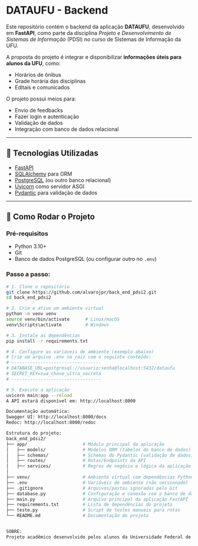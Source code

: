 # DATAUFU - Backend

Este repositório contém o backend da aplicação **DATAUFU**, desenvolvido em **FastAPI**, como parte da disciplina _Projeto e Desenvolvimento de Sistemas de Informação_ (PDSI) no curso de Sistemas de Informação da UFU.

A proposta do projeto é integrar e disponibilizar **informações úteis para alunos da UFU**, como:

- Horários de ônibus
- Grade horária das disciplinas
- Editais e comunicados

O projeto possui meios para:
- Envio de feedbacks
- Fazer login e autenticação
- Validação de dados
- Integração com banco de dados relacional

---

## 🔧 Tecnologias Utilizadas

- [FastAPI](https://fastapi.tiangolo.com/)
- [SQLAlchemy](https://www.sqlalchemy.org/) para ORM
- [PostgreSQL](https://www.postgresql.org/) (ou outro banco relacional)
- [Uvicorn](https://www.uvicorn.org/) como servidor ASGI
- [Pydantic](https://docs.pydantic.dev/) para validação de dados

---

## 🚀 Como Rodar o Projeto

### Pré-requisitos

- Python 3.10+
- Git
- Banco de dados PostgreSQL (ou configurar outro no `.env`)

### Passo a passo:

```bash
# 1. Clone o repositório
git clone https://github.com/alvarojpr/back_end_pdsi2.git
cd back_end_pdsi2

# 2. Crie e ative um ambiente virtual
python -m venv venv
source venv/bin/activate      # Linux/macOS
venv\Scripts\activate         # Windows

# 3. Instale as dependências
pip install -r requirements.txt

# 4. Configure as variáveis de ambiente (exemplo abaixo)
# Crie um arquivo .env na raiz com o seguinte conteúdo:
# ----------------------------------
# DATABASE_URL=postgresql://usuario:senha@localhost:5432/dataufu
# SECRET_KEY=sua_chave_ultra_secreta
# ----------------------------------

# 5. Execute a aplicação
uvicorn main:app --reload
A API estará disponível em: http://localhost:8000

Documentação automática:
Swagger UI: http://localhost:8000/docs
Redoc: http://localhost:8000/redoc

Estrutura do projeto:
back_end_pdsi2/
├── app/                     # Módulo principal da aplicação
│   ├── models/              # Modelos ORM (tabelas do banco de dados)
│   ├── schemas/             # Schemas do Pydantic (validação de dados)
│   ├── routes/              # Rotas/Endpoints da API
│   ├── services/            # Regras de negócio e lógica da aplicação
│
├── venv/                    # Ambiente virtual com dependências Python
├── .env                     # Variáveis de ambiente (não versionado)
├── .gitignore               # Arquivos/pastas ignoradas pelo Git
├── database.py              # Configuração e conexão com o banco de dados
├── main.py                  # Arquivo principal da aplicação FastAPI
├── requirements.txt         # Lista de dependências do projeto
├── teste.py                 # Script de testes manuais para rotas
└── README.md                # Documentação do projeto


SOBRE:
Projeto acadêmico desenvolvido pelos alunos da Universidade Federal de Uberlândia (UFU) Álvaro José, Edilson Filho, Eduardo Alvim, Gabriel Gama e Waldemar Flores para a disciplina de PDSI. Tem como objetivo centralizar informações relevantes para os estudantes do curso de Sistemas de Informação.